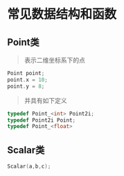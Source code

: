 # 常见数据结构和函数

## Point类

> 表示二维坐标系下的点

```c++
Point point;
point.x = 10;
point.y = 8;
```

> 并具有如下定义

```c++
typedef Point_<int> Point2i;
typedef Point2i Point;
typedef Point_<float>  
```

## Scalar类

> 

```c
Scalar(a,b,c);
```

